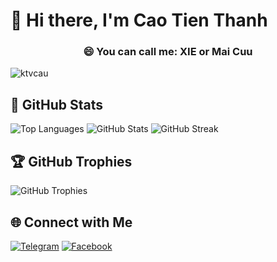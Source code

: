 # 👋 Hi there, I'm Cao Tien Thanh

<h3 align="center">😄 You can call me: XIE or Mai Cuu</h3>

<p align="left">
  <img src="https://komarev.com/ghpvc/?username=ktvcau&label=Views&color=blue&style=plastic" alt="ktvcau" />
</p>

## 📶 GitHub Stats
![Top Languages](https://github-readme-stats.vercel.app/api/top-langs/?username=ktvcau&theme=blueberry&hide_border=false&include_all_commits=false&count_private=false&layout=compact)
![GitHub Stats](https://github-readme-stats.vercel.app/api?username=ktvcau&theme=blueberry&hide_border=false&include_all_commits=false&count_private=false)
![GitHub Streak](https://github-readme-streak-stats.herokuapp.com/?user=ktvcau&theme=blueberry&hide_border=false)

## 🏆 GitHub Trophies
![GitHub Trophies](https://github-trophies.vercel.app/?username=ktvcau&theme=radical&no-frame=false&no-bg=true&margin-w=4)

## 🌐 Connect with Me
[![Telegram](https://img.shields.io/badge/Telegram-2CA5E0?style=for-the-badge&logo=telegram&logoColor=white)](https://t.me/ktvcau)
[![Facebook](https://img.shields.io/badge/Facebook-%231877F2.svg?style=for-the-badge&logo=Facebook&logoColor=white)](https://facebook.com/nguyrn.xie)
